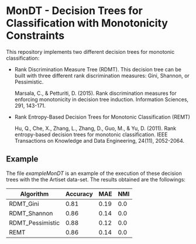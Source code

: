 # MonDT - Decision Trees for Classification with Monotonicity Constraints

This repository implements two different decision trees for monotonic classification:

- Rank Discrimination Measure Tree  (RDMT). This decision tree can be built with three different rank discrimination measures: Gini, Shannon, or Pessimistic.

  Marsala, C., & Petturiti, D. (2015). Rank discrimination measures for enforcing monotonicity in decision tree induction. Information Sciences, 291, 143-171.

- Rank Entropy-Based Decision Trees for Monotonic Classification (REMT)

  Hu, Q., Che, X., Zhang, L., Zhang, D., Guo, M., & Yu, D. (2011). Rank entropy-based decision trees for monotonic classification. IEEE Transactions on Knowledge and Data Engineering, 24(11), 2052-2064.

## Example

The file *exampleMonDT* is an example of the execution of these decision trees with the the Artiset data-set. The results obtained are the followings:

| Algorithm | Accuracy | MAE | NMI |
| -- | -- | -- | -- |
| RDMT_Gini | 0.81 | 0.19 | 0.0 |
| RDMT_Shannon | 0.86 | 0.14 | 0.0 |
| RDMT_Pessimistic | 0.88 | 0.12 | 0.0 |
| REMT | 0.86 | 0.14 | 0.0 |
